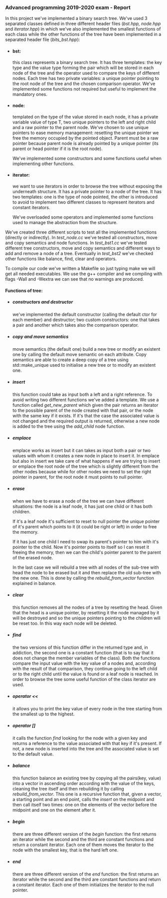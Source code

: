 ### Advanced programming 2019-2020 exam - Report

In this project we've implemented a binary search tree. We've used 3 separated classes defined in three different header files ($\textit{bst.hpp, node.hpp}$ and $\textit{iterator.hpp}$) in which we've also implemented the smallest functions of each class while the other functions of the tree have been implemented in a separated header file ($\textit{bits_bst.hpp}$):

- #### bst:

  this class represents a binary search tree. It has three templates: the key type and the value type forming the pair which will be stored in each node of the tree and the operator used to compare the keys of different nodes. Each tree has two private variables: a unique pointer pointing to the root node of the tree and the chosen comparison operator. We've implemented some functions not required but useful to implement the mandatory ones. 

- #### node: 

  templated on the type of the value stored in each node, it has a private variable value of type T, two unique pointers to the left and right child and a raw pointer to the parent node. We've chosen to use unique pointers to ease memory management: resetting the unique pointer we free the memory occupied by the pointed object. Parent must be a raw pointer because parent node is already pointed by a unique pointer (its parent or head pointer if it is the root node).

  We've implemented some constructors and some functions useful when implementing other functions.

- #### iterator:

  we want to use iterators in order to browse the tree without exposing the underneath structure. It has a private pointer to a node of the tree. It has two templates: one is the type of node pointed, the other is introduced to avoid to implement two different classes to represent iterators and constant iterators.

  We've overloaded some operators and implemented some functions used to manage the abstraction from the structure.

We've created three different scripts to test all the implemented functions (directly or indirectly). In $\textit{test_node.cc}$ we've tested all constructors, move and copy semantics and node functions. In $\textit{test_bst1.cc}$ we've tested different tree constructors, move and copy semantics and different ways to add and remove  a node of a tree. Eventually in $\textit{test_bst2}$ we've checked other functions like balance, find, clear and operators.

To compile our code we've written a Makefile so just typing make we will get all needed executables. We use the g++ compiler and we compiling with flags -Wall and -Wextra we can see that no warnings are produced. 

#### Functions  of tree:

- ##### constructors and destructor

  we've implemented the default constructor (calling the default ctor for each member) and destructor; two custom constructors: one that takes a pair and another which takes also the comparison operator.

- ##### copy and move semantics

  move semantics (the default one) build a new tree or modify an existent one by calling the default move semantic on each attribute. Copy semantics are able to create a deep copy of a tree using std::make_unique used to initialise a new tree or to modify an existent one.

- ##### insert

  this function could take as input both a left and a right reference. To avoid writing two different functions we've added a template. We use a function called $\textit{get_new_parent}$ which given the pair returns an iterator to the possible parent of the node created with that pair, or the node with the same key if it exists. If it's that the case the associated value is not changed and the required output is returned, otherwise a new node is added to the tree using the $\textit{add_child}$ node function.

- ##### emplace

  emplace works as insert but it can takes as input both a pair or two values with whom it creates a new  node in place to insert it. In emplace but also in insert we take care of what happens if we are trying to insert or emplace the root node of the tree which is slightly different from the other nodes because while for other nodes we need to set the right pointer in parent, for the root node it must points to null pointer.
  
- ##### erase

  when we have to erase a node of the tree we can have different situations: the node is a leaf node, it has just one child or it has both children.

   If it's a leaf node it's sufficient to reset to null pointer the unique pointer of it's parent which points to it (it could be right or left) in order to free the memory. 

  If it has just one child I need to swap its parent's pointer to him with it's pointer to the child. Now it's pointer points to itself so I can reset it freeing the memory, then we can the child's pointer parent to the parent of the erased node. 

  In the last case we will rebuild a tree with all nodes of the sub-tree with head the node to be erased but it and then replace the old sub-tree with the new one. This is done by calling the $\textit{rebuild_from_vector}$ function explained in balance.

- ##### clear

  this function removes all the nodes of a tree by resetting the head. Given that the head is a unique pointer, by resetting it the node managed by it will be destroyed and so the unique pointers pointing to the children will be reset too. In this way each node will be deleted.

- ##### find

  the two versions of this function differ in the returned type and, in addiction, the second one is a constant function (that is to say that it does not change the member variables of the class). Both the functions compare the input value with the key value of a nodes and, according with the result of that comparison, they continue going to the left child or to the right child until the value is found or a leaf node is reached. In order to browse the tree some useful function of the class iterator are used.

- ##### operator <<

  it allows you to print the key value of every node in the tree starting from the smallest up to the highest.

- ##### operator []

  it calls the function $\textit{find}$ looking for the node with a given key and returns a reference to the value associated with that key if it's present. If not, a new node is inserted into the tree and the associated value is set to the default value.

- ##### balance

  this function balance an existing tree by copying all the pairs(key, value) into a vector in ascending order according with the value of the keys, cleaning the tree itself and then rebuilding it by calling $\textit{rebuild_from_vector}$. This one is a recursive function that, given a vector, a starting point and an end point, calls the $\textit{insert}$ on the midpoint and then call itself two times: one on the elements of the vector before the midpoint and one on the element after it.

- ##### begin

  there are three different version of the $\textit{begin}$ function: the first returns an iterator while the second and the third are constant functions and return a constant iterator. Each one of them moves the iterator to the node with the smallest key, that is the hard left one.

- ##### end

  there are three different version of the $\textit{end}$ function: the first returns an iterator while the second and the third are constant functions and return a constant iterator. Each one of them initializes the iterator to the null pointer.